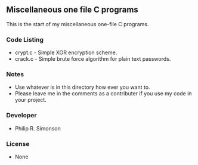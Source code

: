 ## Miscellaneous one file C programs

This is the start of my miscellaneous one-file C programs.

### Code Listing

 - crypt.c - Simple XOR encryption scheme.
 - crack.c - Simple brute force algorithm for plain text passwords.

### Notes

 - Use whatever is in this directory how ever you want to.
 - Please leave me in the comments as a contributer if you use my code in your project.

### Developer

 - Philip R. Simonson

### License

 - None
